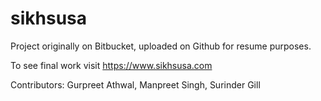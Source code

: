 # sikhsusa

Project originally on Bitbucket, uploaded on Github for resume purposes.

To see final work visit https://www.sikhsusa.com

Contributors: Gurpreet Athwal, Manpreet Singh, Surinder Gill